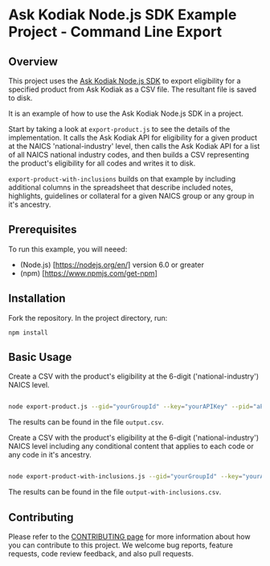 # Ask Kodiak Node.js SDK Example Project - Command Line Export

## Overview 

This project uses the [Ask Kodiak Node.js SDK](https://github.com/AskKodiak/node-sdk) to export eligibility for a specified product from Ask Kodiak as a CSV file. The resultant file is saved to disk. 

It is an example of how to use the Ask Kodiak Node.js SDK in a project.

Start by taking a look at `export-product.js` to see the details of the implementation. It calls the Ask Kodiak API for eligibility for a given product at the NAICS 'national-industry' level, then calls the Ask Kodiak API for a list of all NAICS national industry codes, and then builds a CSV representing the product's eligibility for all codes and writes it to disk. 

`export-product-with-inclusions` builds on that example by including additional columns in the spreadsheet that describe included notes, highlights, guidelines or collateral for a given NAICS group or any group in it's ancestry.

## Prerequisites 

To run this example, you will neeed:

  * (Node.js) [https://nodejs.org/en/] version 6.0 or greater
  * (npm) [https://www.npmjs.com/get-npm]

## Installation

Fork the repository. In the project directory, run:

``` 
npm install

```

## Basic Usage

Create a CSV with the product's eligibility at the 6-digit ('national-industry') NAICS level.

```bash

node export-product.js --gid="yourGroupId" --key="yourAPIKey" --pid="aProductId"

```

The results can be found in the file `output.csv`.

Create a CSV with the product's eligibility at the 6-digit ('national-industry') NAICS level including any conditional content that applies to each code or any code in it's ancestry.

```bash

node export-product-with-inclusions.js --gid="yourGroupId" --key="yourAPIKey" --pid="aProductId"

```

The results can be found in the file `output-with-inclusions.csv`.

## Contributing

Please refer to the [CONTRIBUTING page](./CONTRIBUTING.md) for more information
about how you can contribute to this project. We welcome bug reports, feature
requests, code review feedback, and also pull requests.



